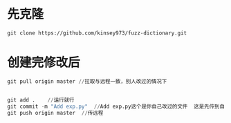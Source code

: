 # 先克隆

````
git clone https://github.com/kinsey973/fuzz-dictionary.git
````



# 创建完修改后

```python
git pull origin master //拉取与远程一致，别人改过的情况下


git add .    //运行就行
git commit -m "Add exp.py"  //Add exp.py这个是你自己改过的文件  这是先传到自己本地的仓库
git push origin master  //传远程
```



